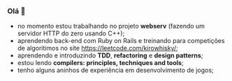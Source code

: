 ### Olá 👋

- no momento estou trabalhando no projeto **webserv** (fazendo um servidor HTTP do zero usando C++);
- aprendendo back-end com Ruby on Rails e treinando para competições de algoritimos no site https://leetcode.com/kirowhisky/;
- aprendendo e introduzindo **TDD**, **refactoring** e **design patterns**;
- estou lendo **compilers: principles, techniques and tools**;
- tenho alguns aninhos de experiência em desenvolvimento de jogos;
